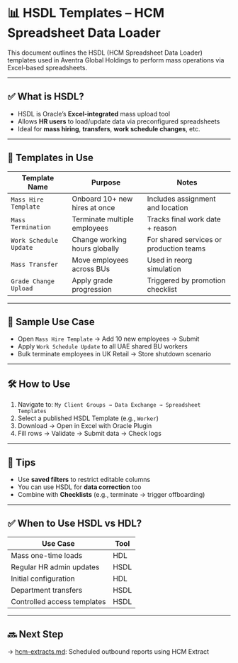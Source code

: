 # 📊 HSDL Templates – HCM Spreadsheet Data Loader

This document outlines the HSDL (HCM Spreadsheet Data Loader) templates used in Aventra Global Holdings to perform mass operations via Excel-based spreadsheets.

---

## ✅ What is HSDL?

- HSDL is Oracle’s **Excel-integrated** mass upload tool
- Allows **HR users** to load/update data via preconfigured spreadsheets
- Ideal for **mass hiring**, **transfers**, **work schedule changes**, etc.

---

## 📂 Templates in Use

| Template Name          | Purpose                         | Notes                                   |
|------------------------|----------------------------------|------------------------------------------|
| `Mass Hire Template`   | Onboard 10+ new hires at once   | Includes assignment and location         |
| `Mass Termination`     | Terminate multiple employees    | Tracks final work date + reason          |
| `Work Schedule Update` | Change working hours globally   | For shared services or production teams  |
| `Mass Transfer`        | Move employees across BUs       | Used in reorg simulation                 |
| `Grade Change Upload`  | Apply grade progression         | Triggered by promotion checklist         |

---

## 🔁 Sample Use Case

- Open `Mass Hire Template` → Add 10 new employees → Submit
- Apply `Work Schedule Update` to all UAE shared BU workers
- Bulk terminate employees in UK Retail → Store shutdown scenario

---

## 🛠️ How to Use

1. Navigate to: `My Client Groups → Data Exchange → Spreadsheet Templates`
2. Select a published HSDL Template (e.g., `Worker`)
3. Download → Open in Excel with Oracle Plugin
4. Fill rows → Validate → Submit data → Check logs

---

## 📎 Tips

- Use **saved filters** to restrict editable columns
- You can use HSDL for **data correction** too
- Combine with **Checklists** (e.g., terminate → trigger offboarding)

---

## ✅ When to Use HSDL vs HDL?

| Use Case                    | Tool       |
|-----------------------------|------------|
| Mass one-time loads         | HDL        |
| Regular HR admin updates    | HSDL       |
| Initial configuration       | HDL        |
| Department transfers        | HSDL       |
| Controlled access templates | HSDL       |

---

## 🔜 Next Step

→ [hcm-extracts.md](hcm-extracts.md): Scheduled outbound reports using HCM Extract
